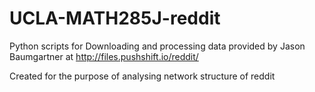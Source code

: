 # UCLA-MATH285J-reddit

Python scripts for Downloading and processing data provided by Jason Baumgartner at http://files.pushshift.io/reddit/

Created for the purpose of analysing network structure of reddit